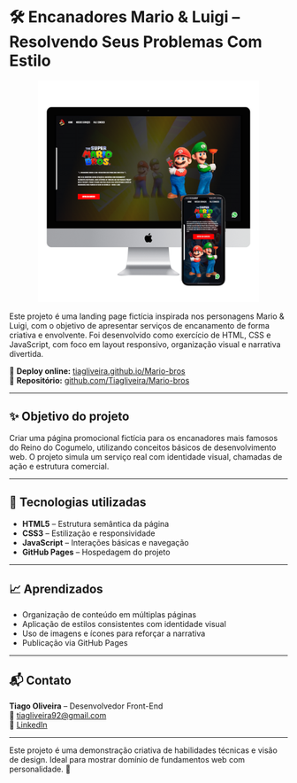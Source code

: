 # 🛠️ Encanadores Mario & Luigi – Resolvendo Seus Problemas Com Estilo

<p align="center">
  <img src="/assets/ReadmeMario.PNG" alt="Preview Mario & Luigi" width="400"/>
</p>



Este projeto é uma landing page fictícia inspirada nos personagens Mario & Luigi, com o objetivo de apresentar serviços de encanamento de forma criativa e envolvente. Foi desenvolvido como exercício de HTML, CSS e JavaScript, com foco em layout responsivo, organização visual e narrativa divertida.

🔗 **Deploy online:** [tiagliveira.github.io/Mario-bros](https://tiagliveira.github.io/Mario-bros/)  
📁 **Repositório:** [github.com/Tiagliveira/Mario-bros](https://github.com/Tiagliveira/Mario-bros)

---

## ✨ Objetivo do projeto

Criar uma página promocional fictícia para os encanadores mais famosos do Reino do Cogumelo, utilizando conceitos básicos de desenvolvimento web. O projeto simula um serviço real com identidade visual, chamadas de ação e estrutura comercial.

---

## 🧰 Tecnologias utilizadas

- **HTML5** – Estrutura semântica da página  
- **CSS3** – Estilização e responsividade  
- **JavaScript** – Interações básicas e navegação  
- **GitHub Pages** – Hospedagem do projeto

---


## 📈 Aprendizados

- Organização de conteúdo em múltiplas páginas
- Aplicação de estilos consistentes com identidade visual
- Uso de imagens e ícones para reforçar a narrativa
- Publicação via GitHub Pages

---

## 📬 Contato

**Tiago Oliveira** – Desenvolvedor Front-End  
📧 tiagliveira92@gmail.com  
🔗 [LinkedIn](https://www.linkedin.com/in/tiagoliveira-)

---

Este projeto é uma demonstração criativa de habilidades técnicas e visão de design. Ideal para mostrar domínio de fundamentos web com personalidade. 🚀
